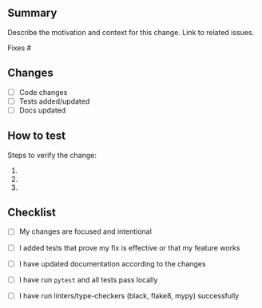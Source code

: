 ## Summary

Describe the motivation and context for this change. Link to related issues.

Fixes #

## Changes

- [ ] Code changes
- [ ] Tests added/updated
- [ ] Docs updated

## How to test

Steps to verify the change:

1. 
2. 
3. 

## Checklist

- [ ] My changes are focused and intentional
- [ ] I added tests that prove my fix is effective or that my feature works
- [ ] I have updated documentation according to the changes
- [ ] I have run `pytest` and all tests pass locally
- [ ] I have run linters/type-checkers (black, flake8, mypy) successfully


